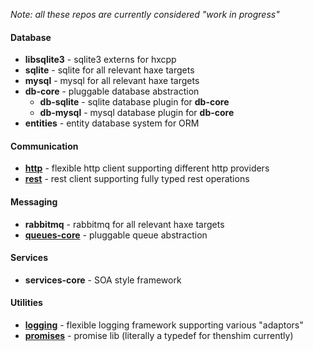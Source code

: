_Note: all these repos are currently considered "work in progress"_

<h4>Database</h4>

- __libsqlite3__ - sqlite3 externs for hxcpp
- __sqlite__ - sqlite for all relevant haxe targets
- __mysql__ - mysql for all relevant haxe targets
- __db-core__ - pluggable database abstraction
  - __db-sqlite__ - sqlite database plugin for __db-core__
  - __db-mysql__ - mysql database plugin for __db-core__
- __entities__ - entity database system for ORM

<h4>Communication</h4>

- [__http__](https://github.com/core-haxe/http) - flexible http client supporting different http providers
- [__rest__](https://github.com/core-haxe/rest) - rest client supporting fully typed rest operations

<h4>Messaging</h4>

- __rabbitmq__ - rabbitmq for all relevant haxe targets
- [__queues-core__](https://github.com/core-haxe/queues-core) - pluggable queue abstraction

<h4>Services</h4>

- __services-core__ - SOA style framework

<h4>Utilities</h4>

- [__logging__](https://github.com/core-haxe/logging) - flexible logging framework supporting various "adaptors"
- [__promises__](https://github.com/core-haxe/promises) - promise lib (literally a typedef for thenshim currently)
